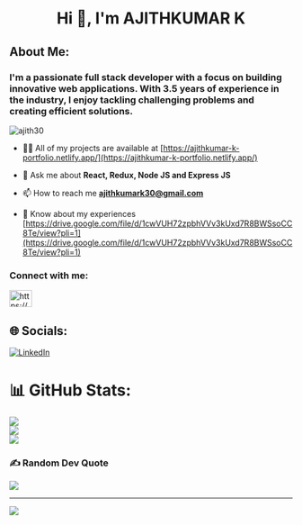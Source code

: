 <h1 align="center">Hi 👋, I'm AJITHKUMAR K</h1>

## About Me:
<h3 align="left">I'm a passionate full stack developer with a focus on building innovative web applications. With 3.5 years of experience in the industry, I enjoy tackling challenging problems and creating efficient solutions.</h3>



<p align="left"> <img src="https://komarev.com/ghpvc/?username=ajith30&label=Profile%20views&color=0e75b6&style=flat" alt="ajith30" /> </p>



- 👨‍💻 All of my projects are available at [https://ajithkumar-k-portfolio.netlify.app/](https://ajithkumar-k-portfolio.netlify.app/)

- 💬 Ask me about **React, Redux, Node JS and Express JS**

- 📫 How to reach me **ajithkumark30@gmail.com**

- 📄 Know about my experiences [https://drive.google.com/file/d/1cwVUH72zpbhVVv3kUxd7R8BWSsoCC8Te/view?pli=1](https://drive.google.com/file/d/1cwVUH72zpbhVVv3kUxd7R8BWSsoCC8Te/view?pli=1)

<h3 align="left">Connect with me:</h3>
<p align="left">
<a href="https://linkedin.com/in/https://www.linkedin.com/in/ajithkumark30/" target="blank"><img align="center" src="https://raw.githubusercontent.com/rahuldkjain/github-profile-readme-generator/master/src/images/icons/Social/linked-in-alt.svg" alt="https://www.linkedin.com/in/ajithkumark30/" height="30" width="40" /></a>
</p>

## 🌐 Socials:
[![LinkedIn](https://img.shields.io/badge/LinkedIn-%230077B5.svg?logo=linkedin&logoColor=white)](https://linkedin.com/in/https://www.linkedin.com/in/ajithkumark30/) 


# 📊 GitHub Stats:
![](https://github-readme-stats.vercel.app/api?username=ajith30&theme=dark&hide_border=false&include_all_commits=false&count_private=true)<br/>
![](https://github-readme-streak-stats.herokuapp.com/?user=ajith30&theme=dark&hide_border=false)<br/>
![](https://github-readme-stats.vercel.app/api/top-langs/?username=ajith30&theme=dark&hide_border=false&include_all_commits=false&count_private=true&layout=compact)

### ✍️ Random Dev Quote
![](https://quotes-github-readme.vercel.app/api?type=horizontal&theme=radical)

---
[![](https://visitcount.itsvg.in/api?id=ajith30&icon=0&color=0)](https://visitcount.itsvg.in)

<!-- Proudly created with GPRM ( https://gprm.itsvg.in ) -->

